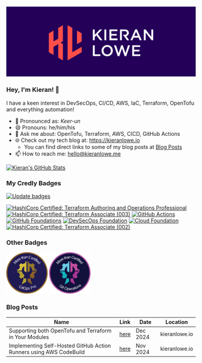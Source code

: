 ![kieran_lowe_banner](./assets/banner.png)

### Hey, I'm Kieran! 👋

I have a keen interest in DevSecOps, CI/CD, AWS, IaC, Terraform, OpenTofu and everything automation!

- :speech_balloon: Pronounced as: *Keer-un*
- 😄 Pronouns: he/him/his
- 🤔 Ask me about: OpenTofu, Terraform, AWS, CICD, GitHub Actions
- 🌐 Check out my tech blog at: <https://kieranlowe.io>
  - You can find direct links to some of my blog posts at [Blog Posts](#blog-posts)
- 📫 How to reach me: <hello@kieranlowe.me>

[![Kieran's GitHub Stats](https://github-readme-stats.vercel.app/api?username=kieran-lowe)](https://github.com/anuraghazra/github-readme-stats)

### My Credly Badges

[![Update badges](https://github.com/kieran-lowe/kieran-lowe/actions/workflows/credly_badges.yml/badge.svg?branch=main)](https://github.com/kieran-lowe/kieran-lowe/actions/workflows/credly_badges.yml)
<!--START_SECTION:badges-->
[![HashiCorp Certified: Terraform Authoring and Operations Professional](https://images.credly.com/size/110x110/images/1229ce48-f435-4832-8afe-c33d17fa643b/image.png)](http://www.credly.com/badges/215efa2f-4c3f-4a27-9fd0-373f51782167 "HashiCorp Certified: Terraform Authoring and Operations Professional")
[![HashiCorp Certified: Terraform Associate (003)](https://images.credly.com/size/110x110/images/85b9cfc4-257a-4742-878c-4f7ab4a2631b/image.png)](http://www.credly.com/badges/fc992888-7ed4-4265-9a26-e9ce56473466 "HashiCorp Certified: Terraform Associate (003)")
[![GitHub Actions](https://images.credly.com/size/110x110/images/89efc3e7-842b-4790-b09b-9ea5efc71ec3/image.png)](http://www.credly.com/badges/de41e6d4-a0a0-428f-a592-077b4e3649d2 "GitHub Actions")
[![GitHub Foundations](https://images.credly.com/size/110x110/images/024d0122-724d-4c5a-bd83-cfe3c4b7a073/image.png)](http://www.credly.com/badges/ded01153-6e3e-41df-a6f9-6401b520fb00 "GitHub Foundations")
[![DevSecOps Foundation](https://images.credly.com/size/110x110/images/b4f46507-62e2-4163-b910-1db6fbefcd3b/image.png)](http://www.credly.com/badges/d6e10bd3-8c29-46eb-aaa2-0ba9c737f219 "DevSecOps Foundation")
[![Cloud Foundation](https://images.credly.com/size/110x110/images/df5c55dd-34d7-4b9e-b1f0-03ae1589eacf/level_2_CloudFoundation_600.png)](http://www.credly.com/badges/7e658ac1-c721-4b95-b06b-7a5ffd87cb35 "Cloud Foundation")
[![HashiCorp Certified: Terraform Associate (002)](https://images.credly.com/size/110x110/images/99289602-861e-4929-8277-773e63a2fa6f/image.png)](http://www.credly.com/badges/b0389c0d-d4df-43a2-8603-bf603049cb6a "HashiCorp Certified: Terraform Associate (002)")
<!--END_SECTION:badges-->

### Other Badges

<img src="./assets/badge-gitops-pro.svg" alt="MTC GitOps Pro Badge" width="110px"/>
<img src="./assets/badge-gitops.png" alt="MTC GitOps Badge" width="110px"/>

### Blog Posts

| Name | Link | Date | Location |
|------|------|------|----------|
| Supporting both OpenTofu and Terraform in Your Modules | [here](https://kieranlowe.io/supporting-both-opentofu-and-terraform-in-your-modules) | Dec 2024 | kieranlowe.io |
| Implementing Self-Hosted GitHub Action Runners using AWS CodeBuild | [here](https://kieranlowe.io/implementing-self-hosted-github-action-runners-using-aws-codebuild) | Nov 2024 | kieranlowe.io |
